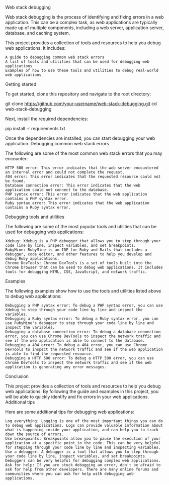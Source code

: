 Web stack debugging

Web stack debugging is the process of identifying and fixing errors in a web application. This can be a complex task, as web applications are typically made up of multiple components, including a web server, application server, database, and caching system.

This project provides a collection of tools and resources to help you debug web applications. It includes:

    A guide to debugging common web stack errors
    A list of tools and utilities that can be used for debugging web applications
    Examples of how to use these tools and utilities to debug real-world web applications

Getting started

To get started, clone this repository and navigate to the root directory:

git clone https://github.com/your-username/web-stack-debugging.git
cd web-stack-debugging

Next, install the required dependencies:

pip install -r requirements.txt

Once the dependencies are installed, you can start debugging your web application.
Debugging common web stack errors

The following are some of the most common web stack errors that you may encounter:

    HTTP 500 error: This error indicates that the web server encountered an internal error and could not complete the request.
    404 error: This error indicates that the requested resource could not be found.
    Database connection error: This error indicates that the web application could not connect to the database.
    PHP syntax error: This error indicates that the web application contains a PHP syntax error.
    Ruby syntax error: This error indicates that the web application contains a Ruby syntax error.

Debugging tools and utilities

The following are some of the most popular tools and utilities that can be used for debugging web applications:

    Xdebug: Xdebug is a PHP debugger that allows you to step through your code line by line, inspect variables, and set breakpoints.
    RubyMine: RubyMine is an IDE for Ruby and Rails that includes a debugger, code editor, and other features to help you develop and debug Ruby applications.
    Chrome DevTools: Chrome DevTools is a set of tools built into the Chrome browser that can be used to debug web applications. It includes tools for debugging HTML, CSS, JavaScript, and network traffic.

Examples

The following examples show how to use the tools and utilities listed above to debug web applications:

    Debugging a PHP syntax error: To debug a PHP syntax error, you can use Xdebug to step through your code line by line and inspect the variables.
    Debugging a Ruby syntax error: To debug a Ruby syntax error, you can use RubyMine's debugger to step through your code line by line and inspect the variables.
    Debugging a database connection error: To debug a database connection error, you can use Chrome DevTools to inspect the network traffic and see if the web application is able to connect to the database.
    Debugging a 404 error: To debug a 404 error, you can use Chrome DevTools to inspect the network traffic and see if the web application is able to find the requested resource.
    Debugging a HTTP 500 error: To debug a HTTP 500 error, you can use Chrome DevTools to inspect the network traffic and see if the web application is generating any error messages.

Conclusion

This project provides a collection of tools and resources to help you debug web applications. By following the guide and examples in this project, you will be able to quickly identify and fix errors in your web applications.
Additional tips

Here are some additional tips for debugging web applications:

    Log everything: Logging is one of the most important things you can do to debug web applications. Logs can provide valuable information about what is happening inside your application, and can help you to track down the source of errors.
    Use breakpoints: Breakpoints allow you to pause the execution of your application at a specific point in the code. This can be very helpful for stepping through your code line by line and inspecting variables.
    Use a debugger: A debugger is a tool that allows you to step through your code line by line, inspect variables, and set breakpoints. Debuggers can be very helpful for debugging complex web applications.
    Ask for help: If you are stuck debugging an error, don't be afraid to ask for help from other developers. There are many online forums and communities where you can ask for help with debugging web applications.

